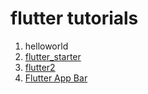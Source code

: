 # flutter tutorials
    
1. helloworld
2. [flutter_starter](https://github.com/amaan75/flutter_tuts/tree/master/flutter_starter)
3. [flutter2](https://github.com/amaan75/flutter_tuts/tree/master/flutter2)
4. [Flutter App Bar](https://github.com/amaan75/flutter_tuts/tree/master/flutter_app_bar)

